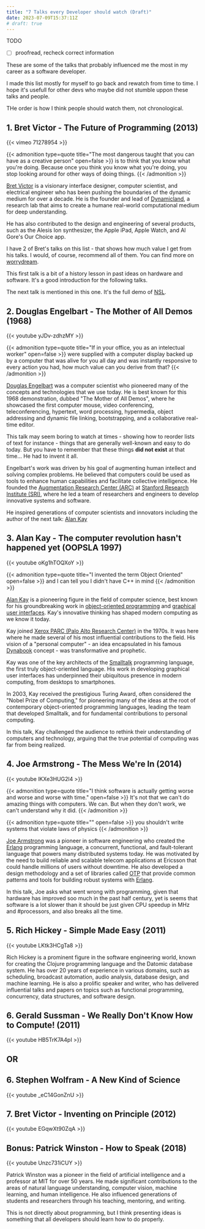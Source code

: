 ```yaml
---
title: "7 Talks every Developer should watch (Draft)"
date: 2023-07-09T15:37:11Z
# draft: true
---
```


TODO
- [ ] proofread, recheck correct information

These are some of the talks that probably influenced me the most in my career as a software developer.

I made this list mostly for myself to go back and rewatch from time to time. I hope it's usefull for other devs who maybe did not stumble uppon these talks and people.

THe order is how I think people should watch them, not chronological.

## 1. Bret Victor - The Future of Programming (2013)

{{< vimeo 71278954 >}}

{{< admonition type=quote title="The most dangerous taught that you can have as a creative person" open=false >}}
is to think that you know what you're doing. Because once you think you know what you're doing, you stop looking around for other ways of doing things.
{{< /admonition >}}

[Bret Victor](https://en.wikipedia.org/wiki/Bret_Victor) is a visionary interface designer, computer scientist, and electrical engineer who has been pushing the boundaries of the dynamic medium for over a decade. 
He is the founder and lead of [Dynamicland](https://dynamicland.org/), a research lab that aims to create a humane real-world computational medium for deep understanding.

He has also contributed to the design and engineering of several products, such as the Alesis Ion synthesizer, the Apple iPad, Apple Watch, and Al Gore's Our Choice app.

I have 2 of Bret's talks on this list - that shows how much value I get from his talks. I would, of course, recommend all of them. You can find more on [worrydream](http://worrydream.com/).

This first talk is a bit of a history lesson in past ideas on hardware and software. It's a good introduction for the following talks.

The next talk is mentioned in this one. It's the full demo of [NSL](https://en.wikipedia.org/wiki/NLS_(computer_system)).

## 2. Douglas Engelbart - The Mother of All Demos (1968)

{{< youtube yJDv-zdhzMY >}}

{{< admonition type=quote title="If in your office, you as an intelectual worker" open=false >}}
were supplied with a computer display backed up by a computer that was alive for you all day and was instantly responsive to every action you had, how much value can you derive from that?
{{< /admonition >}}

[Douglas Engelbart](https://en.wikipedia.org/wiki/Douglas_Engelbart) was a computer scientist who pioneered many of the concepts and technologies that we use today. He is best known for this 1968 demonstration, dubbed "The Mother of All Demos", where he showcased the first computer mouse, video conferencing, teleconferencing, hypertext, word processing, hypermedia, object addressing and dynamic file linking, bootstrapping, and a collaborative real-time editor.

This talk may seem boring to watch at times - showing how to reorder lists of text for instance - things that are generally well-known and easy to do today. But you have to remember that these things **did not exist** at that time... He had to invent it all.

Engelbart's work was driven by his goal of augmenting human intellect and solving complex problems. He believed that computers could be used as tools to enhance human capabilities and facilitate collective intelligence. He founded the [Augmentation Research Center (ARC)](https://en.wikipedia.org/wiki/Augmentation_Research_Center) at [Stanford Research Institute (SRI)](https://en.wikipedia.org/wiki/SRI_International), where he led a team of researchers and engineers to develop innovative systems and software.

He inspired generations of computer scientists and innovators including the author of the next talk: [Alan Kay](#3-alan-kay---the-computer-revolution-hasnt-happened-yet-oopsla-1997)

## 3. Alan Kay - The computer revolution hasn't happened yet (OOPSLA 1997)

{{< youtube oKg1hTOQXoY >}}

{{< admonition type=quote title="I invented the term Object Oriented" open=false >}}
and I can tell you I didn't have C++ in mind
{{< /admonition >}}

[Alan Kay](https://en.wikipedia.org/wiki/Alan_Kay) is a pioneering figure in the field of computer science, best known for his groundbreaking work in [object-oriented programming](https://en.wikipedia.org/wiki/Object-oriented_programming) and [graphical user interfaces](https://en.wikipedia.org/wiki/Graphical_user_interface). Kay's innovative thinking has shaped modern computing as we know it today.

Kay joined [Xerox PARC (Palo Alto Research Center)](https://en.wikipedia.org/w/index.php?title=PARC_(company)) in the 1970s. It was here where he made several of his most influential contributions to the field. His vision of a "personal computer" - an idea encapsulated in his famous [Dynabook](https://en.wikipedia.org/wiki/Dynabook) concept - was transformative and prophetic.

Kay was one of the key architects of the [Smalltalk](https://en.wikipedia.org/wiki/Smalltalk) programming language, the first truly object-oriented language. His work in developing graphical user interfaces has underpinned their ubiquitous presence in modern computing, from desktops to smartphones.

In 2003, Kay received the prestigious Turing Award, often considered the "Nobel Prize of Computing," for pioneering many of the ideas at the root of contemporary object-oriented programming languages, leading the team that developed Smalltalk, and for fundamental contributions to personal computing.

In this talk, Kay challenged the audience to rethink their understanding of computers and technology, arguing that the true potential of computing was far from being realized.

## 4. Joe Armstrong - The Mess We're In (2014)

{{< youtube lKXe3HUG2l4 >}}

{{< admonition type=quote title="I think software is actually getting worse and worse and worse with time." open=false >}}
It's not that we can't do amazing things with computers. We can. But when they don't work, we can't understand why it did.
{{< /admonition >}}

{{< admonition type=quote title="" open=false >}}
you shouldn't write systems that violate laws of physics
{{< /admonition >}}

[Joe Armstrong](https://en.wikipedia.org/wiki/Joe_Armstrong_(programmer)) was a pioneer in software engineering who created the [Erlang](https://en.wikipedia.org/wiki/Erlang_(programming_language)) programming language, a concurrent, functional, and fault-tolerant language that powers many distributed systems today. He was motivated by the need to build reliable and scalable telecom applications at Ericsson that could handle millions of users without downtime. He also developed a design methodology and a set of libraries called [OTP](https://en.wikipedia.org/wiki/Open_Telecom_Platform) that provide common patterns and tools for building robust systems with [Erlang](https://en.wikipedia.org/wiki/Erlang_(programming_language)). 

In this talk, Joe asks what went wrong with programming, given that hardware has improved soo much in the past half century, yet is seems that software is a lot slower than it should be just given CPU speedup in MHz and #processors, and also breaks all the time.

## 5. Rich Hickey - Simple Made Easy (2011)

{{< youtube LKtk3HCgTa8 >}}

Rich Hickey is a prominent figure in the software engineering world, known for creating the Clojure programming language and the Datomic database system. He has over 20 years of experience in various domains, such as scheduling, broadcast automation, audio analysis, database design, and machine learning. He is also a prolific speaker and writer, who has delivered influential talks and papers on topics such as functional programming, concurrency, data structures, and software design.


## 6. Gerald Sussman - We Really Don't Know How to Compute! (2011)

{{< youtube HB5TrK7A4pI >}}

## OR 

## 6. Stephen Wolfram - A New Kind of Science

{{< youtube _eC14GonZnU >}}

## 7. Bret Victor - Inventing on Principle (2012)

{{< youtube EGqwXt90ZqA >}}

## Bonus: Patrick Winston - How to Speak (2018)

{{< youtube Unzc731iCUY >}}

Patrick Winston was a pioneer in the field of artificial intelligence and a professor at MIT for over 50 years. He made significant contributions to the areas of natural language understanding, computer vision, machine learning, and human intelligence. He also influenced generations of students and researchers through his teaching, mentoring, and writing.

This is not directly about programming, but I think presenting ideas is something that all developers should learn how to do properly.

